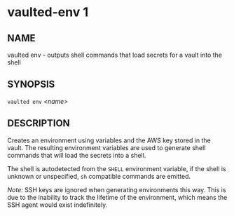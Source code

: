 vaulted-env 1
=============

NAME
----

vaulted env - outputs shell commands that load secrets for a vault into the shell

SYNOPSIS
--------

`vaulted env` *&lt;name&gt;*

DESCRIPTION
-----------

Creates an environment using variables and the AWS key stored in the vault. The
resulting environment variables are used to generate shell commands that will
load the secrets into a shell.

The shell is autodetected from the `SHELL` environment variable, if the shell
is unknown or unspecified, `sh` compatible commands are emitted.

_Note:_ SSH keys are ignored when generating environments this way. This is due
to the inability to track the lifetime of the environment, which means the SSH
agent would exist indefinitely.
